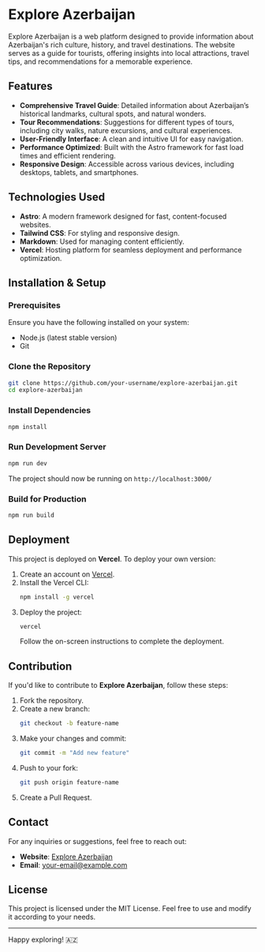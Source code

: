 # Explore Azerbaijan

Explore Azerbaijan is a web platform designed to provide information about Azerbaijan's rich culture, history, and travel destinations. The website serves as a guide for tourists, offering insights into local attractions, travel tips, and recommendations for a memorable experience.

## Features

- **Comprehensive Travel Guide**: Detailed information about Azerbaijan’s historical landmarks, cultural spots, and natural wonders.
- **Tour Recommendations**: Suggestions for different types of tours, including city walks, nature excursions, and cultural experiences.
- **User-Friendly Interface**: A clean and intuitive UI for easy navigation.
- **Performance Optimized**: Built with the Astro framework for fast load times and efficient rendering.
- **Responsive Design**: Accessible across various devices, including desktops, tablets, and smartphones.

## Technologies Used

- **Astro**: A modern framework designed for fast, content-focused websites.
- **Tailwind CSS**: For styling and responsive design.
- **Markdown**: Used for managing content efficiently.
- **Vercel**: Hosting platform for seamless deployment and performance optimization.

## Installation & Setup

### Prerequisites
Ensure you have the following installed on your system:
- Node.js (latest stable version)
- Git

### Clone the Repository
```sh
git clone https://github.com/your-username/explore-azerbaijan.git
cd explore-azerbaijan
```

### Install Dependencies
```sh
npm install
```

### Run Development Server
```sh
npm run dev
```
The project should now be running on `http://localhost:3000/`

### Build for Production
```sh
npm run build
```

## Deployment
This project is deployed on **Vercel**. To deploy your own version:
1. Create an account on [Vercel](https://vercel.com/).
2. Install the Vercel CLI:
   ```sh
   npm install -g vercel
   ```
3. Deploy the project:
   ```sh
   vercel
   ```
   Follow the on-screen instructions to complete the deployment.

## Contribution
If you'd like to contribute to **Explore Azerbaijan**, follow these steps:
1. Fork the repository.
2. Create a new branch:
   ```sh
   git checkout -b feature-name
   ```
3. Make your changes and commit:
   ```sh
   git commit -m "Add new feature"
   ```
4. Push to your fork:
   ```sh
   git push origin feature-name
   ```
5. Create a Pull Request.

## Contact
For any inquiries or suggestions, feel free to reach out:
- **Website**: [Explore Azerbaijan](https://explore-azerbaijan.vercel.app/)
- **Email**: your-email@example.com

## License
This project is licensed under the MIT License. Feel free to use and modify it according to your needs.

---

Happy exploring! 🇦🇿

